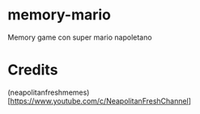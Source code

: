 # memory-mario
Memory game con super mario napoletano

# Credits

(neapolitanfreshmemes)[https://www.youtube.com/c/NeapolitanFreshChannel]
